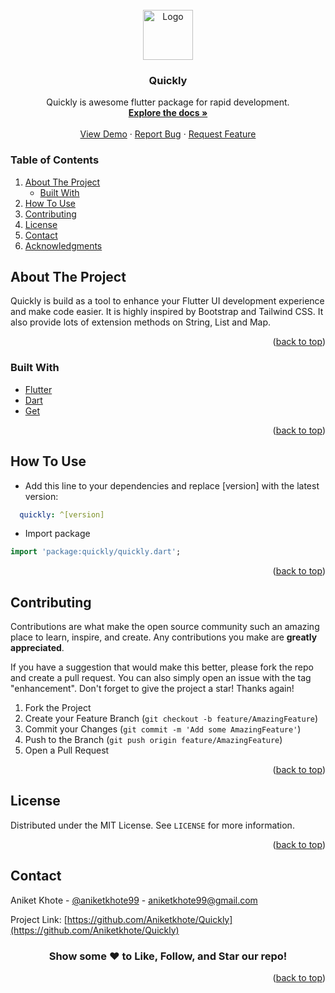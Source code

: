 <div id="top"></div>

<br />
<div align="center">
  <a href="https://github.com/Aniketkhote/quickly">
    <img src="https://cdn-icons.flaticon.com/png/512/3649/premium/3649458.png?token=exp=1644607289~hmac=a29d04e140831c83c39399bbe5bff6ba" alt="Logo" width="80" height="80">
  </a>

<h3 align="center">Quickly</h3>

  <p align="center">
    Quickly is awesome flutter package for rapid development.
    <br />
    <a href="https://pub.dev/documentation/quickly/latest/customize/quickly-library.html"><strong>Explore the docs »</strong></a>
    <br />
    <br />
    <a href="https://github.com/Aniketkhote/Quickly">View Demo</a>
    ·
    <a href="https://github.com/Aniketkhote/Quickly/issues">Report Bug</a>
    ·
    <a href="https://github.com/Aniketkhote/Quickly/issues">Request Feature</a>
  </p>
</div>



<!-- TABLE OF CONTENTS -->
  ### Table of Contents
  <ol>
    <li>
      <a href="#about-the-project">About The Project</a>
      <ul>
        <li><a href="#built-with">Built With</a></li>
      </ul>
    </li>
    <!-- <li>
      <a href="#getting-started">Getting Started</a>
      <ul>
        <li><a href="#prerequisites">Prerequisites</a></li>
        <li><a href="#installation">Installation</a></li>
      </ul>
    </li> -->
    <li><a href="#how-to-use">How To Use</a></li>
    <!-- <li><a href="#usage">Usage</a></li>
    <li><a href="#roadmap">Roadmap</a></li> -->
    <li><a href="#contributing">Contributing</a></li>
    <li><a href="#license">License</a></li>
    <li><a href="#contact">Contact</a></li>
    <li><a href="#acknowledgments">Acknowledgments</a></li>
  </ol>



<!-- ABOUT THE PROJECT -->
## About The Project

Quickly is build as a tool to enhance your Flutter UI development experience and make code easier. It is highly inspired by Bootstrap and Tailwind CSS. It also provide lots of extension methods on String, List and Map.

<p align="right">(<a href="#top">back to top</a>)</p>



### Built With

* [Flutter](https://flutter.dev/)
* [Dart](https://dart.dev/)
* [Get](https://pub.dev/packages/get)

<p align="right">(<a href="#top">back to top</a>)</p>



<!-- How To Use -->
## How To Use


- Add this line to your dependencies and replace [version] with the latest version:

```yaml
  quickly: ^[version]
```

- Import package

```dart
import 'package:quickly/quickly.dart';
```


<p align="right">(<a href="#top">back to top</a>)</p>



<!-- USAGE EXAMPLES -->
<!-- ## Usage

Use this package

_For more examples, please refer to the [Documentation](https://example.com)_

<p align="right">(<a href="#top">back to top</a>)</p>
 -->


<!-- ROADMAP -->
<!-- ## Roadmap

- [ ] Feature 1
- [ ] Feature 2
- [ ] Feature 3
    - [ ] Nested Feature

See the [open issues](https://github.com/Aniketkhote/Quickly/issues) for a full list of proposed features (and known issues).

<p align="right">(<a href="#top">back to top</a>)</p>
 -->


<!-- CONTRIBUTING -->
## Contributing

Contributions are what make the open source community such an amazing place to learn, inspire, and create. Any contributions you make are **greatly appreciated**.

If you have a suggestion that would make this better, please fork the repo and create a pull request. You can also simply open an issue with the tag "enhancement".
Don't forget to give the project a star! Thanks again!

1. Fork the Project
2. Create your Feature Branch (`git checkout -b feature/AmazingFeature`)
3. Commit your Changes (`git commit -m 'Add some AmazingFeature'`)
4. Push to the Branch (`git push origin feature/AmazingFeature`)
5. Open a Pull Request

<p align="right">(<a href="#top">back to top</a>)</p>



<!-- LICENSE -->
## License

Distributed under the MIT License. See `LICENSE` for more information.

<p align="right">(<a href="#top">back to top</a>)</p>



<!-- CONTACT -->
## Contact

Aniket Khote - [@aniketkhote99](https://twitter.com/aniketkhote99) - aniketkhote99@gmail.com

Project Link: [https://github.com/Aniketkhote/Quickly](https://github.com/Aniketkhote/Quickly)

<div align="center" >

### **Show some ❤️ to Like, Follow, and Star our repo!**

</div>

<p align="right">(<a href="#top">back to top</a>)</p>



<!-- ACKNOWLEDGMENTS -->
<!-- ## Acknowledgments

* []()
* []()
* []()

<p align="right">(<a href="#top">back to top</a>)</p> -->
